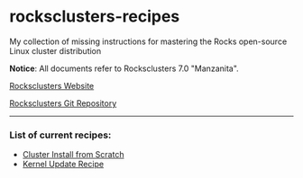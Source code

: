 # rocksclusters-recipes
My collection of missing instructions for mastering the Rocks open-source Linux cluster distribution  

**Notice**: All documents refer to Rocksclusters 7.0 "Manzanita".

[Rocksclusters Website](http://www.rocksclusters.org)

[Rocksclusters Git Repository](https://github.com/rocksclusters)

------

### List of current recipes:

- [Cluster Install from Scratch](https://github.com/KritzelKratzel/rocksclusters-recipes/blob/master/install/README.md)
-  [Kernel Update Recipe](https://github.com/KritzelKratzel/rocksclusters-recipes/blob/master/kernel/README.md)

